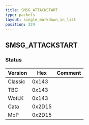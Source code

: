 ```yaml
---
title: SMSG_ATTACKSTART
type: packets
layout: single_markdown_in_list
position: 324
---
```


## SMSG_ATTACKSTART

### Status

Version    | Hex        | Comment
---------- | ---------- | ---------- 
Classic    | 0x143      | 
TBC        | 0x143      | 
WotLK      | 0x143      | 
Cata       | 0x2D15     | 
MoP        | 0x2D15     | 